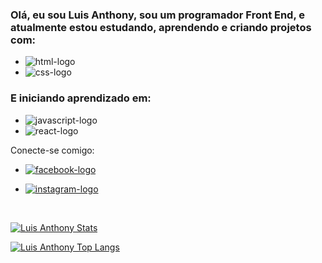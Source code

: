 ### Olá, eu sou Luis Anthony, sou um programador Front End, e atualmente estou estudando, aprendendo e criando projetos com: 
- <img src="https://img.shields.io/badge/HTML5-E34F26?style=for-the-badge&logo=html5&logoColor=white" alt="html-logo"/> 
- <img src="https://img.shields.io/badge/CSS3-1572B6?style=for-the-badge&logo=css3&logoColor=white" alt="css-logo"/>

### E iniciando aprendizado em:

- <img src="https://img.shields.io/badge/JavaScript-F7DF1E?style=for-the-badge&logo=javascript&logoColor=black" alt="javascript-logo"/> 

- <img src="https://img.shields.io/badge/React-20232A?style=for-the-badge&logo=react&logoColor=61DAFB" alt="react-logo"/>

Conecte-se comigo:
<br>
- <a href="https://www.facebook.com/Lhuyz.junior/"> <img src="https://img.shields.io/badge/Facebook-1877F2?style=for-the-badge&logo=facebook&logoColor=white" alt="facebook-logo"/><a/>

- <a href="https://www.instagram.com/luis.coelho.eng/"> <img src="https://img.shields.io/badge/Instagram-E4405F?style=for-the-badge&logo=instagram&logoColor=white" alt="instagram-logo"/><a/>
<br>
  
[![Luis Anthony Stats](https://github-readme-stats.vercel.app/api?username=LuisAnthony271)](https://github.com/anuraghazra/github-readme-stats)


[![Luis Anthony Top Langs](https://github-readme-stats.vercel.app/api/top-langs/?username=LuisAnthony271)](https://github.com/anuraghazra/github-readme-stats)

